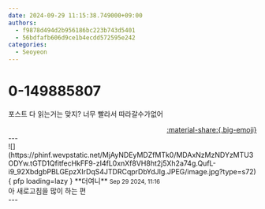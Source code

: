 ```yaml
---
date: 2024-09-29 11:15:38.749000+09:00
authors:
  - f9878d494d2b956186bc223b743d5401
  - 56bdfafb606d9ce1b4ecdd572595e242
categories:
  - Seoyeon
---
```


# 0-149885807

<div class="post-container" markdown="1">
<div class="content-container md-sidebar__scrollwrap" markdown="1">

포스트 다 읽는거는 맞지? 너무 빨라서 따라갈수가없어

</div>
</div>

<div style="text-align: right;" markdown="1">
<a href="https://weverse.io/fromis9/fanpost/0-149885807" style="text-align: right;">:material-share:{.big-emoji}</a>
</div>
---

<div class="comments-container md-sidebar__scrollwrap" markdown="1">
<div class="comment" markdown="1">
<div class='id-container' markdown="1">
![](https://phinf.wevpstatic.net/MjAyNDEyMDZfMTk0/MDAxNzMzNDYzMTU3ODYw.tGTD1QfitfecHkFF9-zI4fL0xnXf8VH8ht2j5Xh2a74g.QufL-i9_92XbdgbPBLGEpzXIrDqS4JTDRCqprDbYdJIg.JPEG/image.jpg?type=s72){ pfp loading=lazy }
**<span class="artist">더여니</span>** <small>Sep 29 2024, 11:16</small><br>
</div>
<div class='comment-body' markdown="1">
아 새로고침을 많이 하는 편
</div>
</div>
</div>
---
